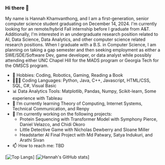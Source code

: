 ### Hi there 👋

<!--
**hkhamvan263/hkhamvan263** is a ✨ _special_ ✨ repository because its `README.md` (this file) appears on your GitHub profile.

Here are some ideas to get you started:

- 👯 I’m looking to collaborate on ...
- 🤔 I’m looking for help with ...
- ⚡ Fun fact: ...
- 💬 Ask me about anything
-->

My name is Hannah Khamvanthong, and I am a first-generation, senior computer science student graduating on December 14, 2024. I'm currently looking for an remote/hybrid Fall internship before I graduate from A&T. Additionally, I'm interested in an undergraduate research position related to AI, Data Science, Data Analytics, and other computer science related research positions. When I graduate with a B.S. in Computer Science, I am planning on taking a gap semester and then seeking employment as either a SWE/SDE/Software Dev, game developer, or data analyst while possibly attending either UNC Chapel Hill for the MADS program or Georgia Tech for the OMSCS program.

- 🤖 Hobbies: Coding, Robotics, Gaming, Reading a Book
- 👩🏻‍💻 Coding Languages: Python, Java, C++, Javascript, HTML/CSS, SQL, C#, Visual Basic
- 📊 Data Analytics Tools: Matplotlib, Pandas, Numpy, Scikit-learn, Some experience with Tableau
- 🌱 I’m currently learning Theory of Computing, Internet Systems, Technical Communication, and Renpy
- 🔭 I’m currently working on the following projects:
    - Protein Sequencing with Transformer Model with Symphony Pierce, Daniel Velazco, and Chidi Okoro
    - Little Detective Game with Nicholas Dewberry and Sloane Miller
    - Headstarter AI Final Project with Md Patwary, Satya Indukuri, and Arathi Sivan
- 📫 How to reach me: TBD

[![Top Langs](https://github-readme-stats.vercel.app/api/top-langs/?username=hkhamvan263)]
[![Hannah's GitHub stats](https://github-readme-stats.vercel.app/api?username=hkhamvan263)]
